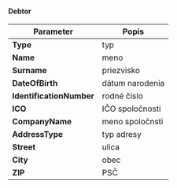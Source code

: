 #### Debtor
| Parameter | Popis |
| ----------- | ----------- |
| **Type** | typ |
| **Name** | meno |
| **Surname** | priezvisko |
| **DateOfBirth** | dátum narodenia |
| **IdentificationNumber** | rodné číslo |
| **ICO** | IČO spoločnosti |
| **CompanyName** | meno spoločnsti |
| **AddressType** | typ adresy |
| **Street** | ulica |
| **City** | obec |
| **ZIP** | PSČ |